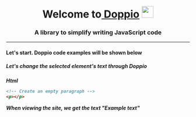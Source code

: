 <h1 align="center">Welcome to<a href="https://daniilshat.ru/" target="_blank"> Doppio</a> 
<img src="https://github.com/blackcater/blackcater/raw/main/images/Hi.gif" height="32"/></h1>
<h3 align="center">A library to simplify writing JavaScript code</h3>

<hr>

<h4>Let's start. Doppio code examples will be shown below</h4>

<h5>Let's change the selected element's text through Doppio<h5>

<p>Html</p>
  
```html
<!-- Create an empty paragraph -->
<p></p>
```
<p>When viewing the site, we get the text "Example text"</p>
